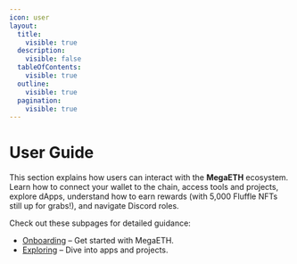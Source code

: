 ```yaml
---
icon: user
layout:
  title:
    visible: true
  description:
    visible: false
  tableOfContents:
    visible: true
  outline:
    visible: true
  pagination:
    visible: true
---
```


# User Guide

This section explains how users can interact with the **MegaETH** ecosystem. Learn how to connect your wallet to the chain, access tools and projects, explore dApps, understand how to earn rewards (with 5,000 Fluffle NFTs still up for grabs!), and navigate Discord roles.

Check out these subpages for detailed guidance:

* [Onboarding](onboarding.md) – Get started with MegaETH.
* [Exploring](hunting.md) – Dive into apps and projects.
